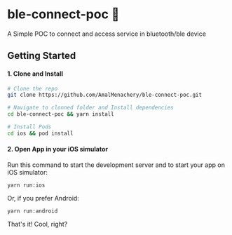# ble-connect-poc 🚀

A Simple POC to connect and access service in bluetooth/ble device
## Getting Started

#### 1. Clone and Install

```bash
# Clone the repo
git clone https://github.com/AmalMenachery/ble-connect-poc.git

# Navigate to clonned folder and Install dependencies
cd ble-connect-poc && yarn install

# Install Pods
cd ios && pod install
```

#### 2. Open App in your iOS simulator

Run this command to start the development server and to start your app on iOS simulator:
```
yarn run:ios
```

Or, if you prefer Android:
```
yarn run:android
```

That's it! Cool, right?

